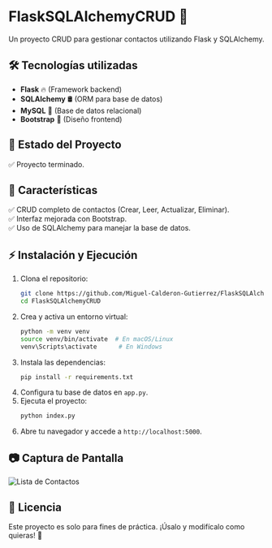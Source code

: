 # FlaskSQLAlchemyCRUD 🚀

Un proyecto CRUD para gestionar contactos utilizando Flask y SQLAlchemy.

## 🛠️ Tecnologías utilizadas
- **Flask** 🔥 (Framework backend)
- **SQLAlchemy** 🛢️ (ORM para base de datos)
- **MySQL** 🐬 (Base de datos relacional)
- **Bootstrap** 🎨 (Diseño frontend)

## 🚀 Estado del Proyecto
✅ Proyecto terminado.

## 📌 Características
✅ CRUD completo de contactos (Crear, Leer, Actualizar, Eliminar).  
✅ Interfaz mejorada con Bootstrap.  
✅ Uso de SQLAlchemy para manejar la base de datos.  

## ⚡ Instalación y Ejecución
1. Clona el repositorio:
   ```sh
   git clone https://github.com/Miguel-Calderon-Gutierrez/FlaskSQLAlchemyCRUD.git
   cd FlaskSQLAlchemyCRUD
   ```
2. Crea y activa un entorno virtual:
   ```sh
   python -m venv venv
   source venv/bin/activate  # En macOS/Linux
   venv\Scripts\activate      # En Windows
   ```
3. Instala las dependencias:
   ```sh
   pip install -r requirements.txt
   ```
4. Configura tu base de datos en `app.py`.
5. Ejecuta el proyecto:
   ```sh
   python index.py
   ```
6. Abre tu navegador y accede a `http://localhost:5000`.

## 📷 Captura de Pantalla
![Lista de Contactos](ruta/a/tu/imagen.png)

## 📜 Licencia
Este proyecto es solo para fines de práctica. ¡Úsalo y modifícalo como quieras! 🚀

